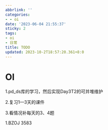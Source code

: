 ```yaml
---
abbrlink: ''
categories:
- - oi
date: '2023-06-04 21:55:37'
sticky: 2
tags:
- oi
- 日常
title: TODO
updated: 2023-10-2T18:57:20.361+8:0
---
```

# OI

1.pd_ds库的学习，然后实现Day3T2的可并堆维护

2.复习1—3天的课件

3.看情况补每天的3、4题



1.BZOJ 3583
